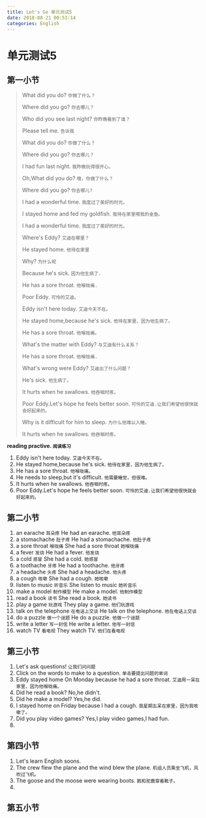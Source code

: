 ```yaml
---
title: Let's Go 单元测试5
date: 2018-08-21 00:53:14
categories: English
---
```


# 单元测试5

## 第一小节

> What did you do? `你做了什么？`
> 
> Where did you go? `你去哪儿？`
> 
> Who did you see last night? `你昨晚看到了谁？`
> 
> Please tell me. `告诉我`
> 
> What did you do? `你做了什么？`
> 
> Where did you go? `你去哪儿？`
> 
> I had fun last night. `我昨晚玩得很开心。`
> 
> Oh,What did you do? `哦，你做了什么？`
> 
> Where did you go? `你去哪儿?`
> 
> I had a wonderful time. `我度过了美好的时光。`
> 
> I stayed home and fed my goldfish. `我待在家里喂我的金鱼。`
> 
> I had a wonderful time. `我度过了美好的时光。`
> 
> Where's Eddy? `艾迪在哪里？`
> 
> He stayed home. `他待在家里`
> 
> Why? `为什么呢`
> 
> Because he's sick. `因为他生病了.`
> 
> He has a sore throat. `他喉咙痛.`
> 
> Poor Eddy. `可怜的艾迪。`
> 
> Eddy isn't here today. `艾迪今天不在。`
> 
> He stayed home,because he's sick. `他待在家里，因为他生病了。`
> 
> He has a sore throat. `他喉咙痛。`
> 
> What's the matter with Eddy? `与艾迪有什么关系？`
> 
> He has a sore throat. `他喉咙痛.`
> 
> What's wrong were Eddy? `艾迪出了什么问题？`
> 
> He's sick. `他生病了。`
> 
> It hurts when he swallows. `他吞咽时疼。`
> 
> Poor Eddy.Let's hope he feels better soon. `可怜的艾迪.让我们希望他很快就会好起来的。`
> 
> Why is it difficult for him to sleep. `为什么他难以入睡。`
> 
> It hurts when he swallows. `他吞咽时疼。`


**reading practive. `阅读练习`**

1. Eddy isn't here today. `艾迪今天不在。`
2. He stayed home,because he's sick. `他待在家里，因为他生病了。`
3. He has a sore throat. `他喉咙痛。`
4. He needs to sleep,but it's difficult. `他需要睡觉，但很难。`
5. It hurts when he swallows. `他吞咽时疼。`
6. Poor Eddy.Let's hope he feels better soon. `可怜的艾迪.让我们希望他很快就会好起来的。`



## 第二小节

1. an earache `耳朵疼` He had an earache. `他耳朵疼`
2. a stomachache `肚子疼` He had a stomachache. `他肚子疼`
3. a sore throat `喉咙痛` She had a sore throat `她喉咙痛`
4. a fever `发烧` He had a fever. `他发烧`
5. a cold `感冒` She had a cold. `她感冒`
6. a toothache `牙疼` He had a toothache. `他牙疼`
7. a headache `头疼` She had a headache. `他头疼`
8. a cough `咳嗽` She had a cough. `她咳嗽`
9. listen to music `听音乐` She listen to music `她听音乐`
10. make a model `制作模型` He make a model. `他制作模型`
11. read a book `读书` She read a book. `她读书`
12. play a game `玩游戏` They play a game. `他们玩游戏`
13. talk on the telephone `在电话上交谈` He talk on the telephone. `他在电话上交谈`
14. do a puzzle `做一个谜题` He do a puzzle. `他做一个谜题`
15. write a letter `写一封信` He write a letter. `他写一封信`
16. watch TV `看电视` They watch TV. `他们在看电视`


## 第三小节

1. Let's ask questions! `让我们问问题`
2. Click on the words to make to a question. `单击要提出问题的单词`
3. Eddy stayed home On Monday because he had a sore throat. `艾迪周一呆在家里，因为他喉咙痛。`
4. Did he read a book?  No,he didn't. 
5. Did he make a model? Yes,he did.
6. I stayed home on Friday because I had a cough. `我星期五呆在家里，因为我咳嗽了。`
7. Did you play video games? Yes,I play video games,I had fun.
8. 

## 第四小节

1. Let's learn English soons. 
2. The crew flew the plane and the wind blew the plane. `机组人员乘坐飞机，风吹过飞机。`
3. The goose and the moose were wearing boots. `鹅和驼鹿穿着靴子。`
4. 

## 第五小节